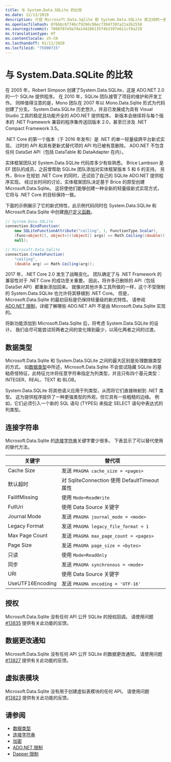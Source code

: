 ```yaml
---
title: 与 System.Data.SQLite 的比较
ms.date: 12/13/2019
description: 介绍 Microsoft.Data.Sqlite 和 System.Data.SQLite 库之间的一些差异。
ms.openlocfilehash: 076bbc6f746cf9296c96ec73047397a21a3b2558
ms.sourcegitcommit: 7088f87e9a7da144266135f4b2397e611cf0a228
ms.translationtype: HT
ms.contentlocale: zh-CN
ms.lasthandoff: 01/11/2020
ms.locfileid: "75900715"
---
```

# <a name="comparison-to-systemdatasqlite"></a>与 System.Data.SQLite 的比较

在 2005 年，Robert Simpson 创建了System.Data.SQLite，这是 ADO.NET 2.0 的一个 SQLite 提供程序。 在 2010 年，SQLite 团队接管了项目的维护和开发工作。 同样值得注意的是，Mono 团队在 2007 年以 Mono.Data.Sqlite 形式为代码创建了分支。 System.Data.SQLite 历史悠久，并且已发展成为具有 Visual Studio 工具的稳定且功能齐全的 ADO.NET 提供程序。 新版本会继续将与每个版本的 .NET Framework 兼容的程序集传送回版本 2.0，甚至已涉及 .NET Compact Framework 3.5。

.NET Core 的第一个版本（于 2016 年发布）是 .NET 的单一轻量级跨平台新式实现。 过时的 API 和具有更新式替代项的 API 均已被有意删除。 ADO.NET 不包含任何 DataSet API（包括 DataTable 和 DataAdapter 在内）。

实体框架团队对 System.Data.SQLite 代码库多少有些熟悉。 Brice Lambson 是 EF 团队的成员，之前曾帮助 SQLite 团队添加对实体框架版本 5 和 6 的支持。 另外，Brice 在规划 .NET Core 的同时，还试验了自己的 SQLite ADO.NET 提供程序实现。 经过长时间的讨论，实体框架团队决定基于 Brice 的原型创建 Microsoft.Data.Sqlite。 这将使他们能够创建一种全新的轻量级新式实现方式，它将与 .NET Core 的目标保持一致。

下面的示例展示了它的新式特性，此示例代码同时在 System.Data.SQLite 和 Microsoft.Data.Sqlite 中创建[用户定义函数](user-defined-functions.md)。

```csharp
// System.Data.SQLite
connection.BindFunction(
    new SQLiteFunctionAttribute("ceiling", 1, FunctionType.Scalar),
    (Func<object[], object>)((object[] args) => Math.Ceiling((double)((object[])args[1])[0])),
    null);

// Microsoft.Data.Sqlite
connection.CreateFunction(
    "ceiling",
    (double arg) => Math.Ceiling(arg));
```

2017 年，.NET Core 2.0 发生了战略变化。 团队确定了与 .NET Framework 的兼容性对于 .NET Core 的成功至关重要。 因此，将许多已删除的 API（包括 DataSet API）都重新添加回来。 就像对其他许多工具所做的一样，这个不受限制的 System.Data.SQLite 也允许将其移植到 .NET Core。 但是，Microsoft.Data.Sqlite 的最初目标是仍保持轻量级的新式特性。 请参阅 [ADO.NET 限制](adonet-limitations.md)，详细了解哪些 ADO.NET API 不是由 Microsoft.Data.Sqlite 实现的。

将新功能添加到 Microsoft.Data.Sqlite 后，将考虑 System.Data.SQLite 的设计。 我们会尽可能尝试将两者之间的变化降到最少，以简化两者之间的过渡。

## <a name="data-types"></a>数据类型

Microsoft.Data.Sqlite 和 System.Data.SQLite 之间的最大区别是处理数据类型的方式。 如[数据类型](types.md)中所述，Microsoft.Data.Sqlite 不会尝试隐藏 SQLite 的基础奇怪特征，此特征允许将任意字符串指定为列类型，并且只有四个基元类型：INTEGER、REAL、TEXT 和 BLOB。

System.Data.SQLite 将其他语义应用于列类型，从而将它们直接映射到 .NET 类型。 这为提供程序提供了一种更强类型的外观，但它具有一些粗糙的边缘。 例如，它们必须引入一个新的 SQL 语句 (TYPES) 来指定 SELECT 语句中表达式的列类型。

## <a name="connection-strings"></a>连接字符串

Microsoft.Data.Sqlite 的[连接字符串](connection-strings.md)关键字要少很多。 下表显示了可以替代使用的替代方法。

| 关键字          | 替代项                                         |
| ---------------- | --------------------------------------------------- |
| Cache Size       | 发送 `PRAGMA cache_size = <pages>`                  |
| 默认超时  | 对 SqliteConnection 使用 DefaultTimeout 属性 |
| FailIfMissing    | 使用 `Mode=ReadWrite`                                |
| FullUri          | 使用 Data Source 关键字                         |
| Journal Mode     | 发送 `PRAGMA journal_mode = <mode>`                 |
| Legacy Format    | 发送 `PRAGMA legacy_file_format = 1`                |
| Max Page Count   | 发送 `PRAGMA max_page_count = <pages>`              |
| Page Size        | 发送 `PRAGMA page_size = <bytes>`                   |
| 只读        | 使用 `Mode=ReadOnly`                                 |
| 同步      | 发送 `PRAGMA synchronous = <mode>`                  |
| URI              | 使用 Data Source 关键字                         |
| UseUTF16Encoding | 发送 `PRAGMA encoding = 'UTF-16'`                   |

## <a name="authorization"></a>授权

Microsoft.Data.Sqlite 没有任何 API 公开 SQLite 的授权回调。 请使用问题 [#13835](https://github.com/dotnet/efcore/issues/13835) 提供有关此功能的反馈。

## <a name="data-change-notifications"></a>数据更改通知

Microsoft.Data.Sqlite 没有任何 API 公开 SQLite 的数据更改通知。 请使用问题 [#13827](https://github.com/dotnet/efcore/issues/13827) 提供有关此功能的反馈。

## <a name="virtual-table-modules"></a>虚拟表模块

Microsoft.Data.Sqlite 没有用于创建虚拟表模块的任何 API。 请使用问题 [#13823](https://github.com/dotnet/efcore/issues/13823) 提供有关此功能的反馈。

## <a name="see-also"></a>请参阅

* [数据类型](types.md)
* [连接字符串](connection-strings.md)
* [加密](encryption.md)
* [ADO.NET 限制](adonet-limitations.md)
* [Dapper 限制](dapper-limitations.md)
